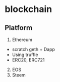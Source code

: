 # blockchain

## Platform
1. Ethereum
  - scratch geth + Dapp
  - Using truffle
  - ERC20, ERC721
2. EOS
3. Steem
